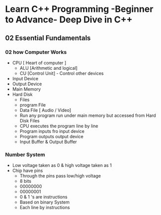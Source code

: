 # Learn C++ Programming -Beginner to Advance- Deep Dive in C++

## 02  Essential Fundamentals

### 02 how Computer Works

- CPU [ Heart of computer ]
  - ALU [Arithmetic and logical]
  - CU [Control Unit] - Control other devices
- Input Device
- Output Device
- Main Memory
- Hard Disk
  - Files
  - program File
  - Data File [ Audio / Video]
  - Run any program run under main memory but accessed from Hard Disk Files
  - CPU executes the program line by line
  - Program inputs fro input device
  - Program outputs output device
  - Input Buffer & Output Buffer

### Number System

- Low voltage taken as 0 & high voltage taken as 1
- Chip have pins
  - Through the pins pass low/high voltage
  - 8 bits
  - 00000000
  - 00000001
  - 0 & 1 's are instructions
  - Based on binary System
  - Each line by instructions
